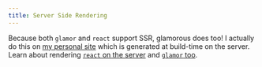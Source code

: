 ```yaml
---
title: Server Side Rendering
---
```

Because both `glamor` and `react` support SSR, glamorous does too! I actually do this on [my personal site](https://github.com/kentcdodds/kentcdodds.com) which is generated at build-time on the server. Learn about rendering [`react` on the server](https://facebook.github.io/react/docs/react-dom-server.html) and [`glamor` too](https://github.com/threepointone/glamor/blob/5e7d988211330b8e2fca5bb8da78e35051444efd/docs/server.md).